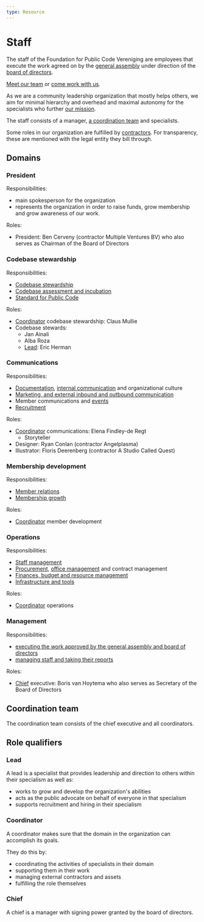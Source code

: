 ```yaml
---
type: Resource
---
```


# Staff

The staff of the Foundation for Public Code Vereniging are employees that execute the work agreed on by the [general assembly](../organization/governance-model.md#general-assembly) under direction of the [board of directors](../organization/governance-model.md#board-of-directors).

[Meet our team](https://publiccode.net/who-we-are/) or [come work with us](https://publiccode.net/careers).

As we are a community leadership organization that mostly helps others, we aim for minimal hierarchy and overhead and maximal autonomy for the specialists who further [our mission](mission.md).

The staff consists of a manager, [a coordination team](#coordination-team) and specialists.

Some roles in our organization are fulfilled by [contractors](../glossary/contractor-definition.md). For transparency, these are mentioned with the legal entity they bill through.

## Domains

### President

Responsibilities:

* main spokesperson for the organization
* represents the organization in order to raise funds, grow membership and grow awareness of our work.

Roles:

* President:
  Ben Cerveny
  (contractor Multiple Ventures BV)
  who also serves as Chairman of the Board of Directors

### Codebase stewardship

Responsibilities:

* [Codebase stewardship](../activities/codebase-stewardship/index.md)
* [Codebase assessment and incubation](../activities/codebase-stewardship/for-existing-projects.md)
* [Standard for Public Code](https://standard.publiccode.net)

Roles:

* [Coordinator](#coordinator) codebase stewardship:
  Claus Mullie
* Codebase stewards:
  * Jan Ainali
  * Alba Roza
  * [Lead](#lead):
    Eric Herman

### Communications

Responsibilities:

* [Documentation](../activities/documentation/index.md), [internal communication](../activities/communication/index.md) and organizational culture
* [Marketing, and external inbound and outbound communication](../activities/communication/index.md)
* Member communications and [events](../activities/events/index.md)
* [Recruitment](../activities/recruitment/index.md)

Roles:

* [Coordinator](#coordinator) communications:
  Elena Findley-de Regt
  * Storyteller
* Designer:
  Ryan Conlan
  (contractor Angelplasma)
* Illustrator:
  Floris Deerenberg
  (contractor A Studio Called Quest)

### Membership development

Responsibilities:

* [Member relations](../activities/member-relations/index.md)
* [Membership growth](../activities/membership-growth/index.md)

Roles:

* [Coordinator](#coordinator) member development

### Operations

Responsibilities:

* [Staff management](../activities/staff-management/index.md)
* [Procurement](../activities/procurement/index.md), [office management](../activities/office-management/index.md) and contract management
* [Finances, budget and resource management](../activities/financial-administration/index.md)
* [Infrastructure and tools](../activities/tool-management/index.html)

Roles:

* [Coordinator](#coordinator) operations

### Management

Responsibilities:

* [executing the work approved by the general assembly and board of directors](governance-model.md)
* [managing staff and taking their reports](../activities/staff-management/index.md)

Roles:

* [Chief](#chief) executive:
  Boris van Hoytema
  who also serves as Secretary of the Board of Directors

## Coordination team

The coordination team consists of the chief executive and all coordinators.

## Role qualifiers

### Lead

A lead is a specialist that provides leadership and direction to others within their specialism as well as:

* works to grow and develop the organization's abilities
* acts as the public advocate on behalf of everyone in that specialism
* supports recruitment and hiring in their specialism

### Coordinator

A coordinator makes sure that the domain in the organization can accomplish its goals.

They do this by:

* coordinating the activities of specialists in their domain
* supporting them in their work
* managing external contractors and assets
* fulfilling the role themselves

### Chief

A chief is a manager with signing power granted by the board of directors.
